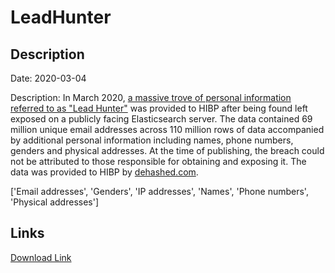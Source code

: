 # LeadHunter

## Description

Date: 2020-03-04

Description:
In March 2020, <a href="https://www.troyhunt.com/the-unattributable-lead-hunter-data-breach" target="_blank" rel="noopener">a massive trove of personal information referred to as &quot;Lead Hunter&quot;</a> was provided to HIBP after being found left exposed on a publicly facing Elasticsearch server. The data contained 69 million unique email addresses across 110 million rows of data accompanied by additional personal information including names, phone numbers, genders and physical addresses. At the time of publishing, the breach could not be attributed to those responsible for obtaining and exposing it. The data was provided to HIBP by <a href="https://dehashed.com/" target="_blank" rel="noopener">dehashed.com</a>.


['Email addresses', 'Genders', 'IP addresses', 'Names', 'Phone numbers', 'Physical addresses']

## Links

[Download Link](https://link-to.net/1229997/875.0984393129961/dynamic/?r=aHR0cHM6Ly93d3cubWVkaWFmaXJlLmNvbS92aWV3L1RuemtseXdlSEprUTJXVC8vZmlsZQ==)